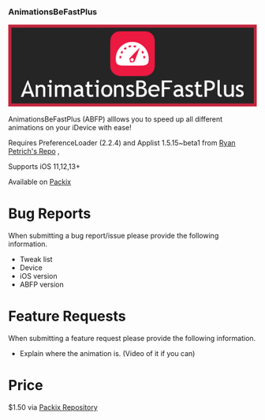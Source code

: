### AnimationsBeFastPlus
[![N|Solid](https://raw.githubusercontent.com/eXqusic/AnimationsBeFastPlus/master/gg1.png)](https://repo.packix.com/package/com.adamseiter.animationsbefastplus/)

AnimationsBeFastPlus (ABFP) alllows you to speed up all different animations on your iDevice with ease!

Requires PreferenceLoader (2.2.4) and Applist 1.5.15~beta1 from [Ryan Petrich's Repo](rpetri.ch/repo "Ryan Petrich's Repo") ,

Supports iOS 11,12,13+

Available on [Packix](https://repo.packix.com/package/com.adamseiter.animationsbefastplus/)
# Bug Reports
When submitting a bug report/issue please provide the following information.
- Tweak list
- Device
- iOS version
- ABFP version

# Feature Requests
When submitting a feature request please provide the following information.
- Explain where the animation is. (Video of it if you can)

# Price
$1.50 via [Packix Repository](https://repo.packix.com/package/com.adamseiter.animationsbefastplus/)
